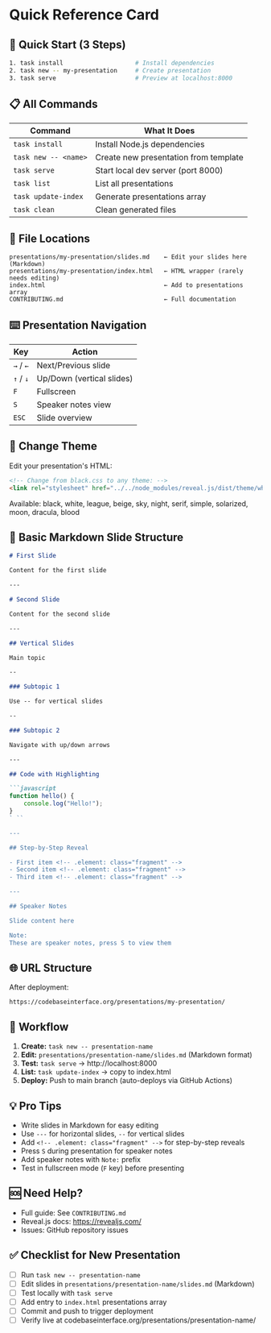 # Quick Reference Card

## 🚀 Quick Start (3 Steps)
```bash
1. task install                    # Install dependencies
2. task new -- my-presentation     # Create presentation
3. task serve                      # Preview at localhost:8000
```

## 📋 All Commands
| Command | What It Does |
|---------|-------------|
| `task install` | Install Node.js dependencies |
| `task new -- <name>` | Create new presentation from template |
| `task serve` | Start local dev server (port 8000) |
| `task list` | List all presentations |
| `task update-index` | Generate presentations array |
| `task clean` | Clean generated files |

## 📂 File Locations
```
presentations/my-presentation/slides.md    ← Edit your slides here (Markdown)
presentations/my-presentation/index.html   ← HTML wrapper (rarely needs editing)
index.html                                 ← Add to presentations array
CONTRIBUTING.md                            ← Full documentation
```

## ⌨️ Presentation Navigation
| Key | Action |
|-----|--------|
| `→` / `←` | Next/Previous slide |
| `↑` / `↓` | Up/Down (vertical slides) |
| `F` | Fullscreen |
| `S` | Speaker notes view |
| `ESC` | Slide overview |

## 🎨 Change Theme
Edit your presentation's HTML:
```html
<!-- Change from black.css to any theme: -->
<link rel="stylesheet" href="../../node_modules/reveal.js/dist/theme/white.css">
```

Available: black, white, league, beige, sky, night, serif, simple, solarized, moon, dracula, blood

## 📝 Basic Markdown Slide Structure
```markdown
# First Slide

Content for the first slide

---

# Second Slide

Content for the second slide

---

## Vertical Slides

Main topic

--

### Subtopic 1

Use -- for vertical slides

--

### Subtopic 2

Navigate with up/down arrows

---

## Code with Highlighting

```javascript
function hello() {
    console.log("Hello!");
}
` ``

---

## Step-by-Step Reveal

- First item <!-- .element: class="fragment" -->
- Second item <!-- .element: class="fragment" -->
- Third item <!-- .element: class="fragment" -->

---

## Speaker Notes

Slide content here

Note:
These are speaker notes, press S to view them
```

## 🌐 URL Structure
After deployment:
```
https://codebaseinterface.org/presentations/my-presentation/
```

## 🔄 Workflow
1. **Create:** `task new -- presentation-name`
2. **Edit:** `presentations/presentation-name/slides.md` (Markdown format)
3. **Test:** `task serve` → http://localhost:8000
4. **List:** `task update-index` → copy to index.html
5. **Deploy:** Push to main branch (auto-deploys via GitHub Actions)

## 💡 Pro Tips
- Write slides in Markdown for easy editing
- Use `---` for horizontal slides, `--` for vertical slides
- Add `<!-- .element: class="fragment" -->` for step-by-step reveals
- Press `S` during presentation for speaker notes
- Add speaker notes with `Note:` prefix
- Test in fullscreen mode (`F` key) before presenting

## 🆘 Need Help?
- Full guide: See `CONTRIBUTING.md`
- Reveal.js docs: https://revealjs.com/
- Issues: GitHub repository issues

## ✅ Checklist for New Presentation
- [ ] Run `task new -- presentation-name`
- [ ] Edit slides in `presentations/presentation-name/slides.md` (Markdown)
- [ ] Test locally with `task serve`
- [ ] Add entry to `index.html` presentations array
- [ ] Commit and push to trigger deployment
- [ ] Verify live at codebaseinterface.org/presentations/presentation-name/
